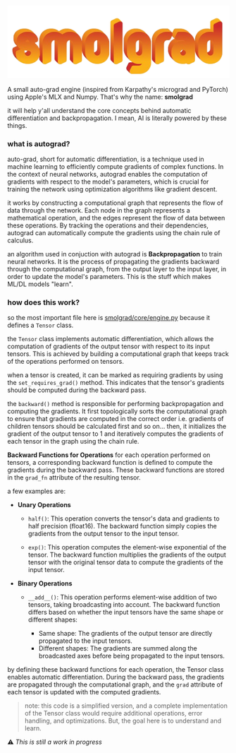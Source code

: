 ![smolgrad logo](./images/logo.png)

A small auto-grad engine (inspired from Karpathy's micrograd and PyTorch) using Apple's MLX and Numpy. That's why the name: **smolgrad**

it will help y'all understand the core concepts behind automatic differentiation and backpropagation. I mean, AI is literally powered by these things.

### what is autograd?

auto-grad, short for automatic differentiation, is a technique used in machine learning to efficiently compute gradients of complex functions. In the context of neural networks, autograd enables the computation of gradients with respect to the model's parameters, which is crucial for training the network using optimization algorithms like gradient descent.

it works by constructing a computational graph that represents the flow of data through the network. Each node in the graph represents a mathematical operation, and the edges represent the flow of data between these operations. By tracking the operations and their dependencies, autograd can automatically compute the gradients using the chain rule of calculus.

an algorithm used in conjuction with autograd is **Backpropagation** to train neural networks. It is the process of propagating the gradients backward through the computational graph, from the output layer to the input layer, in order to update the model's parameters. This is the stuff which makes ML/DL models "learn".


### how does this work?

so the most important file here is [smolgrad/core/engine.py](./smolgrad/core/engine.py) because it defines a `Tensor` class.

the `Tensor` class implements automatic differentiation, which allows the computation of gradients of the output tensor with respect to its input tensors. This is achieved by building a computational graph that keeps track of the operations performed on tensors.

when a tensor is created, it can be marked as requiring gradients by using the `set_requires_grad()` method. This indicates that the tensor's gradients should be computed during the backward pass.

the `backward()` method is responsible for performing backpropagation and computing the gradients. It first topologically sorts the computational graph to ensure that gradients are computed in the correct order i.e. gradients of children tensors should be calculated first and so on... then, it initializes the gradient of the output tensor to 1 and iteratively computes the gradients of each tensor in the graph using the chain rule.

**Backward Functions for Operations**
for each operation performed on tensors, a corresponding backward function is defined to compute the gradients during the backward pass. These backward functions are stored in the `grad_fn` attribute of the resulting tensor.

a few examples are:

- **Unary Operations**
    - `half()`: This operation converts the tensor's data and gradients to half precision (float16). The backward function simply copies the gradients from the output tensor to the input tensor.

    - `exp()`: This operation computes the element-wise exponential of the tensor. The backward function multiplies the gradients of the output tensor with the original tensor data to compute the gradients of the input tensor.

- **Binary Operations**

    - `__add__()`: This operation performs element-wise addition of two tensors, taking broadcasting into account. The backward function differs based on whether the input tensors have the same shape or different shapes:

        - Same shape: The gradients of the output tensor are directly propagated to the input tensors.
        - Different shapes: The gradients are summed along the broadcasted axes before being propagated to the input tensors.


by defining these backward functions for each operation, the Tensor class enables automatic differentiation. During the backward pass, the gradients are propagated through the computational graph, and the `grad` attribute of each tensor is updated with the computed gradients.


> note: this code is a simplified version, and a complete implementation of the Tensor class would require additional operations, error handling, and optimizations. But, the goal here is to understand and learn.



⚠️ *This is still a work in progress*